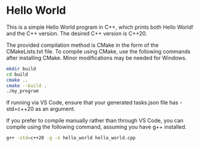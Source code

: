 # Hello World

This is a simple Hello World program in C++, which prints both Hello World! and the C++ version. The desired C++ version is C++20.

The provided compilation method is CMake in the form of the CMakeLists.txt file. To compile using CMake, use the following commands after installing CMake. Minor modifications may be needed for Windows.

```sh
mkdir build
cd build
cmake ..
cmake --build .
./my_program
```

If running via VS Code, ensure that your generated tasks.json file has -std=c++20 as an argument.

If you prefer to compile manually rather than through VS Code, you can compile using the following command, assuming you have g++ installed. 
```sh
g++ -std=c++20 -g -o hello_world hello_world.cpp
```